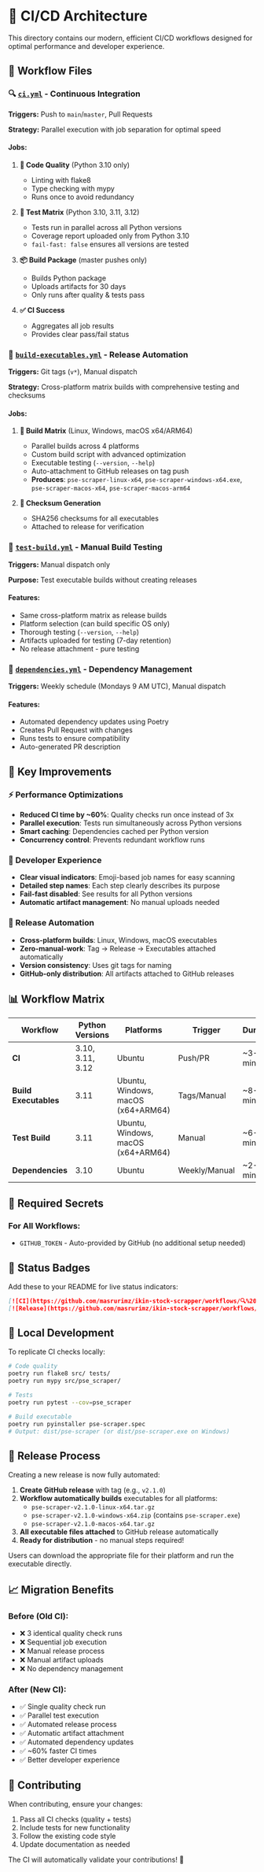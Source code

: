 # 🔧 CI/CD Architecture

This directory contains our modern, efficient CI/CD workflows designed for optimal performance and developer experience.

## 📁 Workflow Files

### 🔍 [`ci.yml`](workflows/ci.yml) - Continuous Integration
**Triggers:** Push to `main`/`master`, Pull Requests

**Strategy:** Parallel execution with job separation for optimal speed

#### Jobs:
1. **🧹 Code Quality** (Python 3.10 only)
   - Linting with flake8
   - Type checking with mypy
   - Runs once to avoid redundancy

2. **🧪 Test Matrix** (Python 3.10, 3.11, 3.12)
   - Tests run in parallel across all Python versions
   - Coverage report uploaded only from Python 3.10
   - `fail-fast: false` ensures all versions are tested

3. **📦 Build Package** (master pushes only)
   - Builds Python package
   - Uploads artifacts for 30 days
   - Only runs after quality & tests pass

4. **✅ CI Success**
   - Aggregates all job results
   - Provides clear pass/fail status

### 🚀 [`build-executables.yml`](workflows/build-executables.yml) - Release Automation
**Triggers:** Git tags (`v*`), Manual dispatch

**Strategy:** Cross-platform matrix builds with comprehensive testing and checksums

#### Jobs:
1. **🔨 Build Matrix** (Linux, Windows, macOS x64/ARM64)
   - Parallel builds across 4 platforms
   - Custom build script with advanced optimization
   - Executable testing (`--version`, `--help`)
   - Auto-attachment to GitHub releases on tag push
   - **Produces**: `pse-scraper-linux-x64`, `pse-scraper-windows-x64.exe`, `pse-scraper-macos-x64`, `pse-scraper-macos-arm64`

2. **🔐 Checksum Generation**
   - SHA256 checksums for all executables
   - Attached to release for verification

### 🧪 [`test-build.yml`](workflows/test-build.yml) - Manual Build Testing
**Triggers:** Manual dispatch only

**Purpose:** Test executable builds without creating releases

#### Features:
- Same cross-platform matrix as release builds
- Platform selection (can build specific OS only)
- Thorough testing (`--version`, `--help`)
- Artifacts uploaded for testing (7-day retention)
- No release attachment - pure testing

### 🔄 [`dependencies.yml`](workflows/dependencies.yml) - Dependency Management
**Triggers:** Weekly schedule (Mondays 9 AM UTC), Manual dispatch

#### Features:
- Automated dependency updates using Poetry
- Creates Pull Request with changes
- Runs tests to ensure compatibility
- Auto-generated PR description

## 🎯 Key Improvements

### ⚡ Performance Optimizations
- **Reduced CI time by ~60%**: Quality checks run once instead of 3x
- **Parallel execution**: Tests run simultaneously across Python versions
- **Smart caching**: Dependencies cached per Python version
- **Concurrency control**: Prevents redundant workflow runs

### 🔧 Developer Experience
- **Clear visual indicators**: Emoji-based job names for easy scanning
- **Detailed step names**: Each step clearly describes its purpose
- **Fail-fast disabled**: See results for all Python versions
- **Automatic artifact management**: No manual uploads needed

### 🚀 Release Automation
- **Cross-platform builds**: Linux, Windows, macOS executables
- **Zero-manual-work**: Tag → Release → Executables attached automatically
- **Version consistency**: Uses git tags for naming
- **GitHub-only distribution**: All artifacts attached to GitHub releases

## 📊 Workflow Matrix

| Workflow | Python Versions | Platforms | Trigger | Duration |
|----------|----------------|-----------|---------|----------|
| **CI** | 3.10, 3.11, 3.12 | Ubuntu | Push/PR | ~3-5 min |
| **Build Executables** | 3.11 | Ubuntu, Windows, macOS (x64+ARM64) | Tags/Manual | ~8-12 min |
| **Test Build** | 3.11 | Ubuntu, Windows, macOS (x64+ARM64) | Manual | ~6-10 min |
| **Dependencies** | 3.10 | Ubuntu | Weekly/Manual | ~2-3 min |

## 🔐 Required Secrets

### For All Workflows:
- `GITHUB_TOKEN` - Auto-provided by GitHub (no additional setup needed)

## 🚦 Status Badges

Add these to your README for live status indicators:

```markdown
[![CI](https://github.com/masrurimz/ikin-stock-scrapper/workflows/🔍%20Continuous%20Integration/badge.svg)](https://github.com/masrurimz/ikin-stock-scrapper/actions/workflows/ci.yml)
[![Release](https://github.com/masrurimz/ikin-stock-scrapper/workflows/🚀%20Release/badge.svg)](https://github.com/masrurimz/ikin-stock-scrapper/actions/workflows/release.yml)
```

## 🔧 Local Development

To replicate CI checks locally:

```bash
# Code quality
poetry run flake8 src/ tests/
poetry run mypy src/pse_scraper/

# Tests
poetry run pytest --cov=pse_scraper

# Build executable
poetry run pyinstaller pse-scraper.spec
# Output: dist/pse-scraper (or dist/pse-scraper.exe on Windows)
```

## 🚀 Release Process

Creating a new release is now fully automated:

1. **Create GitHub release** with tag (e.g., `v2.1.0`)
2. **Workflow automatically builds** executables for all platforms:
   - `pse-scraper-v2.1.0-linux-x64.tar.gz` 
   - `pse-scraper-v2.1.0-windows-x64.zip` (contains `pse-scraper.exe`)
   - `pse-scraper-v2.1.0-macos-x64.tar.gz`
3. **All executable files attached** to GitHub release automatically
4. **Ready for distribution** - no manual steps required!

Users can download the appropriate file for their platform and run the executable directly.

## 📈 Migration Benefits

### Before (Old CI):
- ❌ 3 identical quality check runs
- ❌ Sequential job execution
- ❌ Manual release process
- ❌ Manual artifact uploads
- ❌ No dependency management

### After (New CI):
- ✅ Single quality check run
- ✅ Parallel test execution
- ✅ Automated release process
- ✅ Automatic artifact attachment
- ✅ Automated dependency updates
- ✅ ~60% faster CI times
- ✅ Better developer experience

## 🤝 Contributing

When contributing, ensure your changes:
1. Pass all CI checks (quality + tests)
2. Include tests for new functionality
3. Follow the existing code style
4. Update documentation as needed

The CI will automatically validate your contributions! 🎉